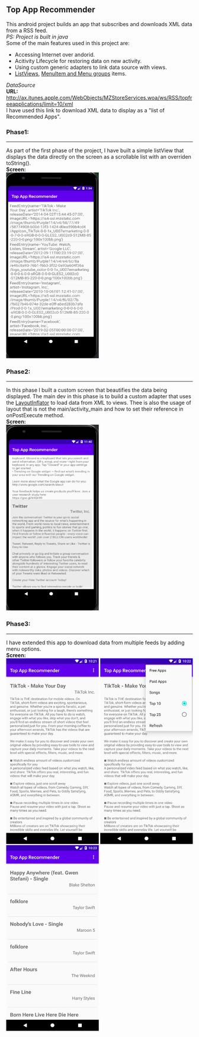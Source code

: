 ## Top App Recommender

  This android project builds an app that subscribes and downloads XML data from a RSS feed.  
  *PS: Project is built in java*  
  Some of the main features used in this project are:  
  * Accessing Internet over andorid.  
  * Acitivity Lifecycle for restoring data on new activity.  
  * Using custom generic adapters to link data source with views.
  * [ListViews](https://developer.android.com/reference/android/widget/ListView), [MenuItem and Menu groups](https://developer.android.com/guide/topics/ui/menus) items.  
  
  *DataSource*  
  **URL:** http://ax.itunes.apple.com/WebObjects/MZStoreServices.woa/ws/RSS/topfreeapplications/limit=10/xml  
  I have used this link to download XML data to display as a "list of Recommended Apps".
  
  ### Phase1:
  ***  
  As part of the first phase of the project, I have built a simple listView that displays the data directly on the screen as a scrollable list with an overriden toString().  
  **Screen:**  
  <img src="https://github.com/Sarthak99/Android/blob/master/TopAppRecommender/screens/BasicList.PNG" width=250 height=500>  
  
  ### Phase2:
  ***
  In this phase I built a custom screen that beautifies the data being displayed. The main dev in this phase is to build a custom adapter that uses the [LayoutInflator](https://developer.android.com/reference/android/view/LayoutInflater) to load data from XML to views. Thee is also the usage of layout that is not the main/activity_main and how to set their reference in onPostExecute method.  
  **Screen:**  
  <img src="https://github.com/Sarthak99/Android/blob/master/TopAppRecommender/screens/CustomisedList1.PNG" width=250 height=500>
  
  ### Phase3:  
  ***
  I have extended this app to download data from multiple feeds by adding menu options.   
  **Screen:**  
  <img src="https://github.com/Sarthak99/Android/blob/master/TopAppRecommender/screens/Screenshot_1595955080.png" width=250 height=500>   <img src="https://github.com/Sarthak99/Android/blob/master/TopAppRecommender/screens/Screenshot_1595955172.png" width=250 height=500>   <img src="https://github.com/Sarthak99/Android/blob/master/TopAppRecommender/screens/Screenshot_1595955205.png" width=250 height=500>    

